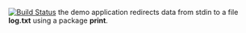 [![Build Status](https://travis-ci.org/Grbak/lab10.svg?branch=master)](https://travis-ci.org/Grbak/lab10)
the demo application redirects data from stdin to a file **log.txt** using a package **print**.
